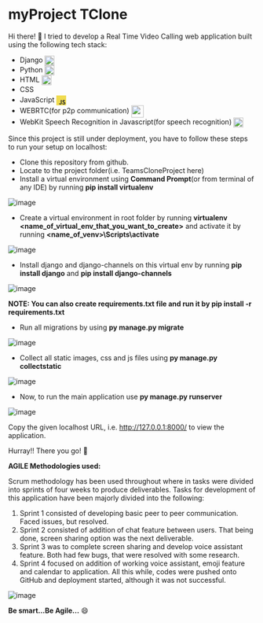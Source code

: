 # myProject TClone
Hi there! 👋
I tried to develop a Real Time Video Calling web application built using the following tech stack:

- Django  <img src="https://alternative.me/media/256/django-icon-2jqi6c39eg9fnfmv-c.png" width=20px height=20px align=center>
- Python <img src="https://tse3.mm.bing.net/th?id=OIP.CYpqc79M1jl94xw__TzDiQHaHa&pid=Api&P=0&w=300&h=300" width=20px height=20px align=center>
- HTML <img src="https://maxcdn.icons8.com/Share/icon/Logos/html_51600.png" width=20px height=20px align=center>
- CSS <img src="https://3.bp.blogspot.com/-oRSUw_TmO9o/XIb61m88fcI/AAAAAAAAIq0/vnxl2zzsXEQsnHI2fH4GjKu_ZT0urRo4wCK4BGAYYCw/s1600/icon%2Bcss%2B3.png" width=15px height=20px align=center>
- JavaScript <img src="https://raw.githubusercontent.com/voodootikigod/logo.js/master/js.png" width=20px height=20px align=center>
- WEBRTC(for p2p communication) <img src="https://styles.redditmedia.com/t5_2unw6/styles/communityIcon_3qc66h3yt5u01.png" width=25px height=25px align=center>
- WebKit Speech Recognition in Javascript(for speech recognition) <img src="https://tse2.mm.bing.net/th?id=OIP.EOx8l0t1OjD-kFXG-skywQAAAA&pid=Api&P=0&w=300&h=300" width=20px height=20px align=center>

Since this project is still under deployment, you have to follow these steps to run your setup on localhost:

- Clone this repository from github.
- Locate to the project folder(i.e. TeamsCloneProject here)
- Install a virtual environment using **Command Prompt**(or from terminal of any IDE) by running **pip install virtualenv**

![image](https://user-images.githubusercontent.com/85979410/125254202-df988600-e317-11eb-870f-10ea117024b3.png)

- Create a virtual environment in root folder by running **virtualenv  <name_of_virtual_env_that_you_want_to_create>** and activate it by running **<name_of_venv>\Scripts\activate**

![image](https://user-images.githubusercontent.com/85979410/125254801-706f6180-e318-11eb-868d-2de7fe68dbdc.png)

- Install django and django-channels on this virtual env by running **pip install django** and **pip install django-channels**

![image](https://user-images.githubusercontent.com/85979410/125255215-d2c86200-e318-11eb-983a-50887b3107e4.png)

**NOTE: You can also create requirements.txt file and run it by pip install -r requirements.txt**

- Run all migrations by using **py manage.py migrate**

![image](https://user-images.githubusercontent.com/85979410/125255508-233fbf80-e319-11eb-8d4e-d654291a5638.png)

- Collect all static images, css and js files using **py manage.py collectstatic**

![image](https://user-images.githubusercontent.com/85979410/125255621-41a5bb00-e319-11eb-9ca9-364d55a59371.png)

- Now, to run the main application use **py manage.py runserver**

![image](https://user-images.githubusercontent.com/85979410/125255726-5b470280-e319-11eb-83b3-375a1ab66a8c.png)

Copy the given localhost URL, i.e. http://127.0.0.1:8000/ to view the application.

Hurray!! There you go! 🥳


**AGILE Methodologies used:**

Scrum methodology has been used throughout where in tasks were divided into sprints of four weeks to produce deliverables.
Tasks for development of this application have been majorly divided into the following:
 1. Sprint 1 consisted of developing basic peer to peer communication. Faced issues, but resolved.
 2. Sprint 2 consisted of addition of chat feature between users. That being done, screen sharing option was the next deliverable.
 3. Sprint 3 was to complete screen sharing and develop voice assistant feature. Both had few bugs, that were resolved with some research.
 4. Sprint 4 focused on addition of working voice assistant, emoji feature and calendar to application. 
All this while, codes were pushed onto GitHub and deployment started, although it was not successful.

![image](https://user-images.githubusercontent.com/85979410/125310609-5f424700-e350-11eb-8164-e4649fb2c45a.png)


**Be smart...Be Agile...** 😄
